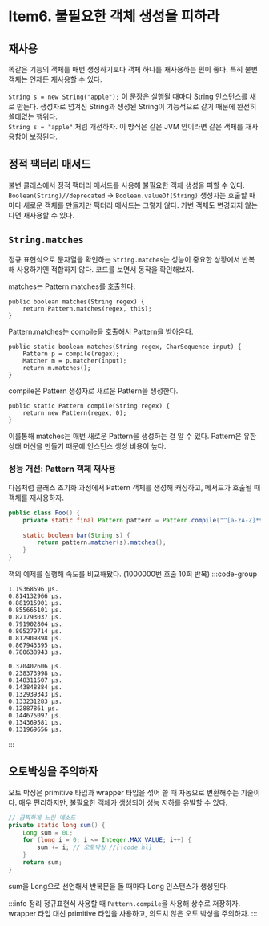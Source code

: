 # Item6. 불필요한 객체 생성을 피하라

## 재사용

똑같은 기능의 객체를 매번 생성하기보다 객체 하나를 재사용하는 편이 좋다. 특히 불변 객체는 언제든 재사용할 수 있다.  

`String s = new String("apple");` 이 문장은 실행될 때마다 String 인스턴스를 새로 만든다. 생성자로 넘겨진 String과 생성된 String이 기능적으로 같기 때문에 완전히 쓸데없는 행위다.  
`String s = "apple"` 처럼 개선하자. 이 방식은 같은 JVM 안이라면 같은 객체를 재사용함이 보장된다.

## 정적 팩터리 매서드
불변 클래스에서 정적 팩터리 매서드를 사용해 불필요한 객체 생성을 피할 수 있다.
`Boolean(String)//deprecated` -> `Boolean.valueOf(String)`
생성자는 호출할 때마다 새로운 객체를 만들지만 팩터리 메서드는 그렇지 않다. 가변 객체도 변경되지 않는다면 재사용할 수 있다.

## `String.matches`
정규 표현식으로 문자열을 확인하는 `String.matches`는 성능이 중요한 상황에서 반복해 사용하기엔 적합하지 않다. 코드를 보면서 동작을 확인해보자.

matches는 Pattern.matches를 호출한다.
```java{2}
public boolean matches(String regex) {
    return Pattern.matches(regex, this);
}
```
Pattern.matches는 compile을 호출해서 Pattern을 받아온다.
```java{2}
public static boolean matches(String regex, CharSequence input) {
    Pattern p = compile(regex);
    Matcher m = p.matcher(input);
    return m.matches();
}
```
compile은 Pattern 생성자로 새로운 Pattern을 생성한다.
```java{2}
public static Pattern compile(String regex) {
    return new Pattern(regex, 0);
}
```

이를통해 matches는 매번 새로운 Pattern을 생성하는 걸 알 수 있다. Pattern은 유한 상태 머신을 만들기 때문에 인스턴스 생성 비용이 높다.

### 성능 개선: Pattern 객체 재사용

다음처럼 클래스 초기화 과정에서 Pattern 객체를 생성해 캐싱하고, 메서드가 호출될 때 객체를 재사용하자.
```java {2,5}
public class Foo() {
    private static final Pattern pattern = Pattern.compile("^[a-zA-Z]*$");
    
    static boolean bar(String s) {
        return pattern.matcher(s).matches();
    }
}
```

책의 예제를 실행해 속도를 비교해봤다. (1000000번 호출 10회 반복)
:::code-group
```text [개선 전]
1.19368596 μs.
0.814132966 μs.
0.881915901 μs.
0.855665101 μs.
0.821793037 μs.
0.791902804 μs.
0.805279714 μs.
0.812909898 μs.
0.867943395 μs.
0.780638943 μs.
```
```text [개선 후]
0.370402606 μs.
0.238373998 μs.
0.148311507 μs.
0.143848884 μs.
0.132939343 μs.
0.133231283 μs.
0.12887861 μs.
0.144675097 μs.
0.134369581 μs.
0.131969656 μs.
```
:::

## 오토박싱을 주의하자
오토 박싱은 primitive 타입과 wrapper 타입을 섞어 쓸 때 자동으로 변환해주는 기술이다. 매우 편리하지만, 불필요한 객체가 생성되어 성능 저하를 유발할 수 있다.
```java
// 끔찍하게 느린 메소드
private static long sum() {
    Long sum = 0L;
    for (long i = 0; i <= Integer.MAX_VALUE; i++) { 
        sum += i; // 오토박싱 //[!code hl]
    }
    return sum;
}
```
sum을 Long으로 선언해서 반복문을 돌 때마다 Long 인스턴스가 생성된다.

:::info 정리
정규표현식 사용할 때 `Pattern.compile`을 사용해 상수로 저장하자.  
wrapper 타입 대신 primitive 타입을 사용하고, 의도치 않은 오토 박싱을 주의하자.
:::

